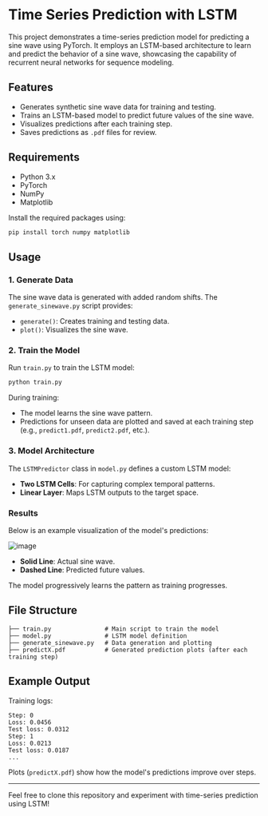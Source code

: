 # Time Series Prediction with LSTM

This project demonstrates a time-series prediction model for predicting a sine wave using PyTorch. It employs an LSTM-based architecture to learn and predict the behavior of a sine wave, showcasing the capability of recurrent neural networks for sequence modeling.

## Features
- Generates synthetic sine wave data for training and testing.
- Trains an LSTM-based model to predict future values of the sine wave.
- Visualizes predictions after each training step.
- Saves predictions as `.pdf` files for review.

## Requirements
- Python 3.x
- PyTorch
- NumPy
- Matplotlib

Install the required packages using:
```bash
pip install torch numpy matplotlib
```

## Usage

### 1. Generate Data
The sine wave data is generated with added random shifts. The `generate_sinewave.py` script provides:
- `generate()`: Creates training and testing data.
- `plot()`: Visualizes the sine wave.

### 2. Train the Model
Run `train.py` to train the LSTM model:
```bash
python train.py
```

During training:
- The model learns the sine wave pattern.
- Predictions for unseen data are plotted and saved at each training step (e.g., `predict1.pdf`, `predict2.pdf`, etc.).

### 3. Model Architecture
The `LSTMPredictor` class in `model.py` defines a custom LSTM model:
- **Two LSTM Cells**: For capturing complex temporal patterns.
- **Linear Layer**: Maps LSTM outputs to the target space.

### Results
Below is an example visualization of the model's predictions:

![image](https://github.com/user-attachments/assets/d9bb39f4-1cda-4ef0-b870-0eae21f7e032)


- **Solid Line**: Actual sine wave.
- **Dashed Line**: Predicted future values.

The model progressively learns the pattern as training progresses.

## File Structure
```
├── train.py               # Main script to train the model
├── model.py               # LSTM model definition
├── generate_sinewave.py   # Data generation and plotting
├── predictX.pdf           # Generated prediction plots (after each training step)
```

## Example Output
Training logs:
```
Step: 0
Loss: 0.0456
Test loss: 0.0312
Step: 1
Loss: 0.0213
Test loss: 0.0187
...
```

Plots (`predictX.pdf`) show how the model's predictions improve over steps.

---

Feel free to clone this repository and experiment with time-series prediction using LSTM!
